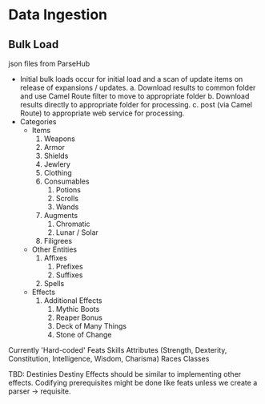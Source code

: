 # Data Ingestion

## Bulk Load

json files from ParseHub

-   Initial bulk loads
    occur for initial load and a scan of update items on release of expansions / updates.
    a. Download results to common folder and use Camel Route filter to move to appropriate folder
    b. Download results directly to appropriate folder for processing.
    c. post (via Camel Route) to appropriate web service for processing.
-   Categories
    -   Items
        1. Weapons
        1. Armor
        1. Shields
        1. Jewlery
        1. Clothing
        1. Consumables
            1. Potions
            1. Scrolls
            1. Wands
        1. Augments
            1. Chromatic
            1. Lunar / Solar
        1. Filigrees
    -   Other Entities
        1. Affixes
            1. Prefixes
            1. Suffixes
        1. Spells
    -   Effects
        1. Additional Effects
            1. Mythic Boots
            1. Reaper Bonus
            1. Deck of Many Things
            1. Stone of Change

Currently 'Hard-coded'
Feats
Skills
Attributes (Strength, Dexterity, Constitution, Intelligence, Wisdom, Charisma)
Races
Classes

TBD:
Destinies
Destiny Effects should be similar to implementing other effects.
Codifying prerequisites might be done like feats unless we create a parser -> requisite.
